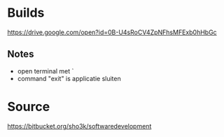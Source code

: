 # Builds
https://drive.google.com/open?id=0B-U4sRoCV4ZpNFhsMFExb0hHbGc

## Notes
- open terminal met ` 
- command "exit" is applicatie sluiten

# Source
https://bitbucket.org/sho3k/softwaredevelopment
